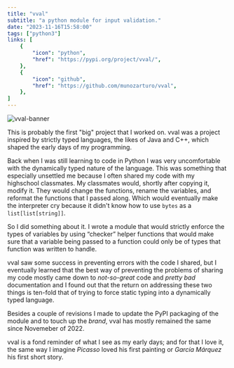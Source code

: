 ```yaml
---
title: "vval"
subtitle: "a python module for input validation."
date: "2023-11-16T15:58:00"
tags: ["python3"]
links: [
    {
        "icon": "python",
        "href": "https://pypi.org/project/vval/",
    },
    {
        "icon": "github",
        "href": "https://github.com/munozarturo/vval",
    },
]
---
```


![vval-banner](/assets/vval/banner.png)

This is probably the first "big" project that I worked on. vval was a project inspired by strictly typed languages, the likes of Java and C++, which shaped the early days of my programming.

Back when I was still learning to code in Python I was very uncomfortable with the dynamically typed nature of the language. This was something that especially unsettled me because I often shared my code with my highschool classmates. My classmates would, shortly after copying it, modify it. They would change the functions, rename the variables, and reformat the functions that I passed along. Which would eventually make the interpreter cry because it didn't know how to use `bytes` as a `list[list[string]]`.

So I did something about it. I wrote a module that would strictly enforce the types of variables by using &ldquo;checker&rdquo; helper functions that would make sure that a variable being passed to a function could only be of types that function was written to handle.

vval saw some success in preventing errors with the code I shared, but I eventually learned that the best way of preventing the problems of sharing my code mostly came down to *not-so-great* code and *pretty bad* documentation and I found out that the return on addressing these two things is ten-fold that of trying to force static typing into a dynamically typed language.

Besides a couple of revisions I made to update the PyPI packaging of the module and to touch up the *brand*, vval has mostly remained the same since Novemeber of 2022.

vval is a fond reminder of what I see as my early days; and for that I love it, the same way I imagine *Picasso* loved his first painting or *García Márquez* his first short story.
